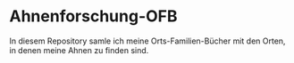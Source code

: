# Ahnenforschung-OFB
In diesem Repository samle ich meine Orts-Familien-Bücher mit den Orten, in denen meine Ahnen zu finden sind.
